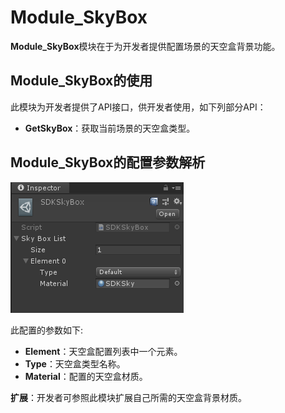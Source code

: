 # Module_SkyBox
**Module_SkyBox**模块在于为开发者提供配置场景的天空盒背景功能。



## Module_SkyBox的使用

此模块为开发者提供了API接口，供开发者使用，如下列部分API：
*  **GetSkyBox**：获取当前场景的天空盒类型。


## Module_SkyBox的配置参数解析

![SkyBox.png](../../Images/Modules/SkyBox.png)

此配置的参数如下:
* **Element**：天空盒配置列表中一个元素。
* **Type**：天空盒类型名称。
* **Material**：配置的天空盒材质。

**扩展**：开发者可参照此模块扩展自己所需的天空盒背景材质。




